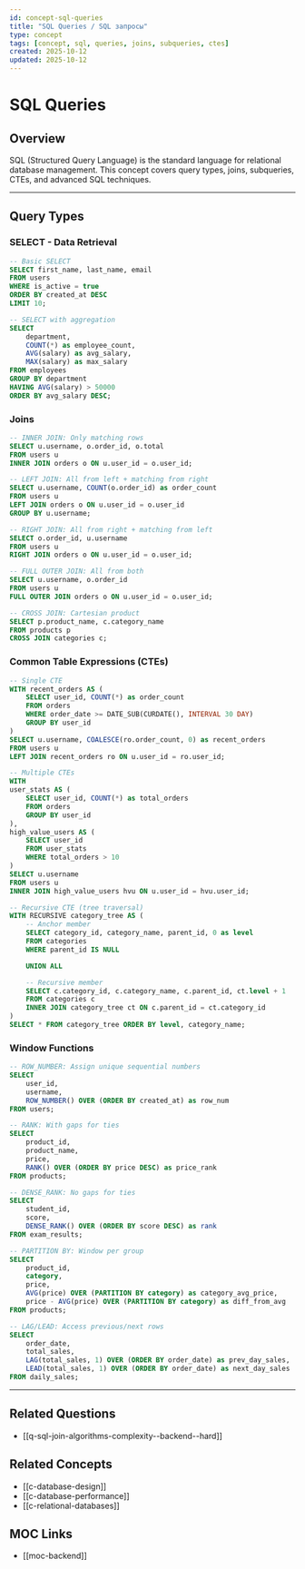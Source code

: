 ```yaml
---
id: concept-sql-queries
title: "SQL Queries / SQL запросы"
type: concept
tags: [concept, sql, queries, joins, subqueries, ctes]
created: 2025-10-12
updated: 2025-10-12
---
```


# SQL Queries

## Overview

SQL (Structured Query Language) is the standard language for relational database management. This concept covers query types, joins, subqueries, CTEs, and advanced SQL techniques.

---

## Query Types

### SELECT - Data Retrieval

```sql
-- Basic SELECT
SELECT first_name, last_name, email
FROM users
WHERE is_active = true
ORDER BY created_at DESC
LIMIT 10;

-- SELECT with aggregation
SELECT
    department,
    COUNT(*) as employee_count,
    AVG(salary) as avg_salary,
    MAX(salary) as max_salary
FROM employees
GROUP BY department
HAVING AVG(salary) > 50000
ORDER BY avg_salary DESC;
```

### Joins

```sql
-- INNER JOIN: Only matching rows
SELECT u.username, o.order_id, o.total
FROM users u
INNER JOIN orders o ON u.user_id = o.user_id;

-- LEFT JOIN: All from left + matching from right
SELECT u.username, COUNT(o.order_id) as order_count
FROM users u
LEFT JOIN orders o ON u.user_id = o.user_id
GROUP BY u.username;

-- RIGHT JOIN: All from right + matching from left
SELECT o.order_id, u.username
FROM users u
RIGHT JOIN orders o ON u.user_id = o.user_id;

-- FULL OUTER JOIN: All from both
SELECT u.username, o.order_id
FROM users u
FULL OUTER JOIN orders o ON u.user_id = o.user_id;

-- CROSS JOIN: Cartesian product
SELECT p.product_name, c.category_name
FROM products p
CROSS JOIN categories c;
```

### Common Table Expressions (CTEs)

```sql
-- Single CTE
WITH recent_orders AS (
    SELECT user_id, COUNT(*) as order_count
    FROM orders
    WHERE order_date >= DATE_SUB(CURDATE(), INTERVAL 30 DAY)
    GROUP BY user_id
)
SELECT u.username, COALESCE(ro.order_count, 0) as recent_orders
FROM users u
LEFT JOIN recent_orders ro ON u.user_id = ro.user_id;

-- Multiple CTEs
WITH
user_stats AS (
    SELECT user_id, COUNT(*) as total_orders
    FROM orders
    GROUP BY user_id
),
high_value_users AS (
    SELECT user_id
    FROM user_stats
    WHERE total_orders > 10
)
SELECT u.username
FROM users u
INNER JOIN high_value_users hvu ON u.user_id = hvu.user_id;

-- Recursive CTE (tree traversal)
WITH RECURSIVE category_tree AS (
    -- Anchor member
    SELECT category_id, category_name, parent_id, 0 as level
    FROM categories
    WHERE parent_id IS NULL

    UNION ALL

    -- Recursive member
    SELECT c.category_id, c.category_name, c.parent_id, ct.level + 1
    FROM categories c
    INNER JOIN category_tree ct ON c.parent_id = ct.category_id
)
SELECT * FROM category_tree ORDER BY level, category_name;
```

### Window Functions

```sql
-- ROW_NUMBER: Assign unique sequential numbers
SELECT
    user_id,
    username,
    ROW_NUMBER() OVER (ORDER BY created_at) as row_num
FROM users;

-- RANK: With gaps for ties
SELECT
    product_id,
    product_name,
    price,
    RANK() OVER (ORDER BY price DESC) as price_rank
FROM products;

-- DENSE_RANK: No gaps for ties
SELECT
    student_id,
    score,
    DENSE_RANK() OVER (ORDER BY score DESC) as rank
FROM exam_results;

-- PARTITION BY: Window per group
SELECT
    product_id,
    category,
    price,
    AVG(price) OVER (PARTITION BY category) as category_avg_price,
    price - AVG(price) OVER (PARTITION BY category) as diff_from_avg
FROM products;

-- LAG/LEAD: Access previous/next rows
SELECT
    order_date,
    total_sales,
    LAG(total_sales, 1) OVER (ORDER BY order_date) as prev_day_sales,
    LEAD(total_sales, 1) OVER (ORDER BY order_date) as next_day_sales
FROM daily_sales;
```

---

## Related Questions

- [[q-sql-join-algorithms-complexity--backend--hard]]

## Related Concepts

- [[c-database-design]]
- [[c-database-performance]]
- [[c-relational-databases]]

## MOC Links

- [[moc-backend]]
